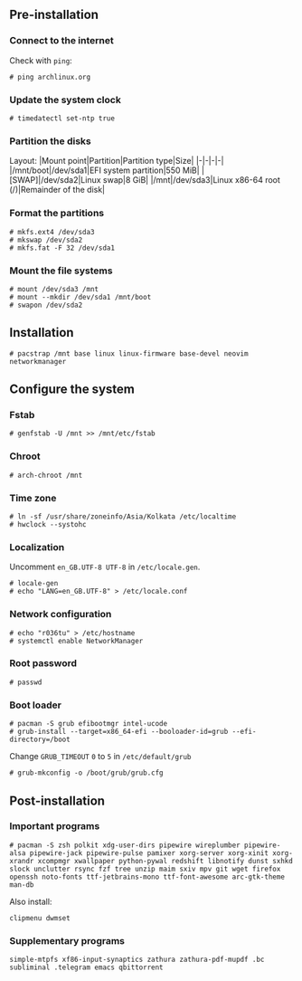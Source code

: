 ## Pre-installation
### Connect to the internet
Check with `ping`:
```
# ping archlinux.org
```
### Update the system clock
```
# timedatectl set-ntp true
```
### Partition the disks
Layout:
|Mount point|Partition|Partition type|Size|
|-|-|-|-|
|/mnt/boot|/dev/sda1|EFI system partition|550 MiB|
|[SWAP]|/dev/sda2|Linux swap|8 GiB|
|/mnt|/dev/sda3|Linux x86-64 root (/)|Remainder of the disk|
### Format the partitions
```
# mkfs.ext4 /dev/sda3
# mkswap /dev/sda2
# mkfs.fat -F 32 /dev/sda1
```
### Mount the file systems
```
# mount /dev/sda3 /mnt
# mount --mkdir /dev/sda1 /mnt/boot
# swapon /dev/sda2
```
## Installation
```
# pacstrap /mnt base linux linux-firmware base-devel neovim networkmanager
```

## Configure the system
### Fstab
```
# genfstab -U /mnt >> /mnt/etc/fstab
```
### Chroot
```
# arch-chroot /mnt
```
### Time zone
```
# ln -sf /usr/share/zoneinfo/Asia/Kolkata /etc/localtime
# hwclock --systohc
```
### Localization
Uncomment `en_GB.UTF-8 UTF-8` in `/etc/locale.gen`.
```
# locale-gen
# echo "LANG=en_GB.UTF-8" > /etc/locale.conf
```
### Network configuration
```
# echo "r036tu" > /etc/hostname
# systemctl enable NetworkManager
```
### Root password
```
# passwd
```
### Boot loader
```
# pacman -S grub efibootmgr intel-ucode
# grub-install --target=x86_64-efi --booloader-id=grub --efi-directory=/boot
```
Change `GRUB_TIMEOUT` `0` to `5` in `/etc/default/grub`
```
# grub-mkconfig -o /boot/grub/grub.cfg
```
## Post-installation
### Important programs
```
# pacman -S zsh polkit xdg-user-dirs pipewire wireplumber pipewire-alsa pipewire-jack pipewire-pulse pamixer xorg-server xorg-xinit xorg-xrandr xcompmgr xwallpaper python-pywal redshift libnotify dunst sxhkd slock unclutter rsync fzf tree unzip maim sxiv mpv git wget firefox openssh noto-fonts ttf-jetbrains-mono ttf-font-awesome arc-gtk-theme man-db
```
Also install:
```
clipmenu dwmset
```
### Supplementary programs
```
simple-mtpfs xf86-input-synaptics zathura zathura-pdf-mupdf .bc subliminal .telegram emacs qbittorrent
```
